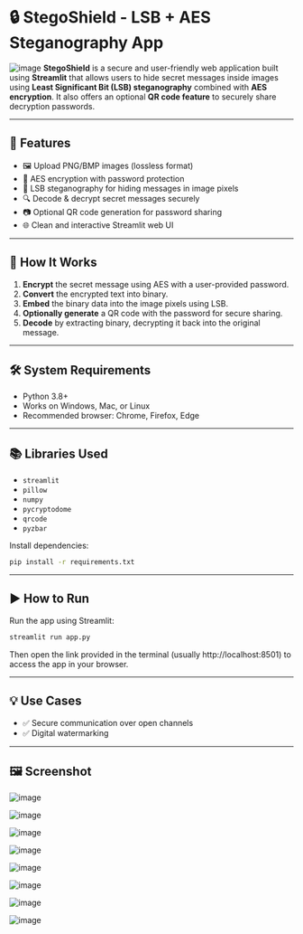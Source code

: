 # 🔒 StegoShield - LSB + AES Steganography App
![image](https://github.com/user-attachments/assets/b5a7d504-f089-4983-82a5-0e382be76258)
**StegoShield** is a secure and user-friendly web application built using **Streamlit** that allows users to hide secret messages inside images using **Least Significant Bit (LSB) steganography** combined with **AES encryption**. It also offers an optional **QR code feature** to securely share decryption passwords.

---

## 📌 Features

- 🖼️ Upload PNG/BMP images (lossless format)  
- 🔐 AES encryption with password protection  
- 🧠 LSB steganography for hiding messages in image pixels  
- 🔍 Decode & decrypt secret messages securely  
- 📷 Optional QR code generation for password sharing  
- 🌐 Clean and interactive Streamlit web UI

---

## 🚀 How It Works

1. **Encrypt** the secret message using AES with a user-provided password.
2. **Convert** the encrypted text into binary.
3. **Embed** the binary data into the image pixels using LSB.
4. **Optionally generate** a QR code with the password for secure sharing.
5. **Decode** by extracting binary, decrypting it back into the original message.

---

## 🛠 System Requirements

- Python 3.8+
- Works on Windows, Mac, or Linux
- Recommended browser: Chrome, Firefox, Edge

---

## 📚 Libraries Used

- `streamlit`
- `pillow`
- `numpy`
- `pycryptodome`
- `qrcode`
- `pyzbar`

Install dependencies:

```bash
pip install -r requirements.txt
```

---

## ▶️ How to Run

Run the app using Streamlit:

```bash
streamlit run app.py
```

Then open the link provided in the terminal (usually http://localhost:8501) to access the app in your browser.

---

## 💡 Use Cases

- ✅ Secure communication over open channels  
- ✅ Digital watermarking  

---

## 🖼 Screenshot

![image](https://github.com/user-attachments/assets/be2862e2-cd78-47e1-a692-d85860e4fde6)

![image](https://github.com/user-attachments/assets/4e9bec3d-d21a-49a5-a498-73cc055f957f)

![image](https://github.com/user-attachments/assets/32beedc7-6689-4e47-a912-fdd0ad2979ff)

![image](https://github.com/user-attachments/assets/d590d241-373b-4a0a-b2d0-a0d2a62dcaf2)

![image](https://github.com/user-attachments/assets/e6f07ea3-2f71-4faa-a1c2-f16deb425a9a)

![image](https://github.com/user-attachments/assets/ded66d5b-3a80-4207-964e-ac1583fb2de6)

![image](https://github.com/user-attachments/assets/09802d7b-77f7-4320-bb64-cf7768e2e08c)

![image](https://github.com/user-attachments/assets/d0809354-a675-418f-b72e-53aaaa855080)







